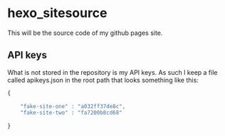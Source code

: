 # hexo_sitesource

This will be the source code of my github pages site.

## API keys

What is not stored in the repository is my API keys. As such I keep a file called apikeys.json in the root path that looks something like this:

```js
{
 
    "fake-site-one" : "a032ff37de8c",
    "fake-site-two" : "fa7200b8cd68"
 
}
```